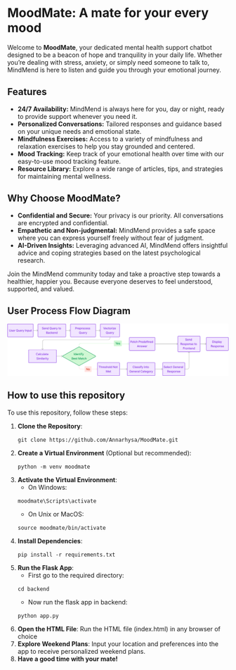 # MoodMate: A mate for your every mood

Welcome to **MoodMate**, your dedicated mental health support chatbot designed to be a beacon of hope and tranquility in your daily life. Whether you’re dealing with stress, anxiety, or simply need someone to talk to, MindMend is here to listen and guide you through your emotional journey.

## Features

- **24/7 Availability:** MindMend is always here for you, day or night, ready to provide support whenever you need it.
- **Personalized Conversations:** Tailored responses and guidance based on your unique needs and emotional state.
- **Mindfulness Exercises:** Access to a variety of mindfulness and relaxation exercises to help you stay grounded and centered.
- **Mood Tracking:** Keep track of your emotional health over time with our easy-to-use mood tracking feature.
- **Resource Library:** Explore a wide range of articles, tips, and strategies for maintaining mental wellness.

## Why Choose MoodMate?

- **Confidential and Secure:** Your privacy is our priority. All conversations are encrypted and confidential.
- **Empathetic and Non-judgmental:** MindMend provides a safe space where you can express yourself freely without fear of judgment.
- **AI-Driven Insights:** Leveraging advanced AI, MindMend offers insightful advice and coping strategies based on the latest psychological research.

Join the MindMend community today and take a proactive step towards a healthier, happier you. Because everyone deserves to feel understood, supported, and valued.

## User Process Flow Diagram

![alt text](assets/image.png)

## How to use this repository

To use this repository, follow these steps:

1. **Clone the Repository**: 
    ```
    git clone https://github.com/Annarhysa/MoodMate.git
    ```
2. **Create a Virtual Environment** (Optional but recommended):
    ```
    python -m venv moodmate
    ```
3. **Activate the Virtual Environment**:
    - On Windows:
    ```
    moodmate\Scripts\activate
    ```
    - On Unix or MacOS:
    ```
    source moodmate/bin/activate
    ```
4. **Install Dependencies**:
    ```
    pip install -r requirements.txt
    ```
5. **Run the Flask App**:
    - First go to the required directory: 
    ```
    cd backend
    ```
    - Now run the flask app in backend:
    ```
    python app.py
    ```
6. **Open the HTML File**:
    Run the HTML file (index.html) in any browser of choice 
7. **Explore Weekend Plans**:
    Input your location and preferences into the app to receive personalized weekend plans.
8. **Have a good time with your mate!**
